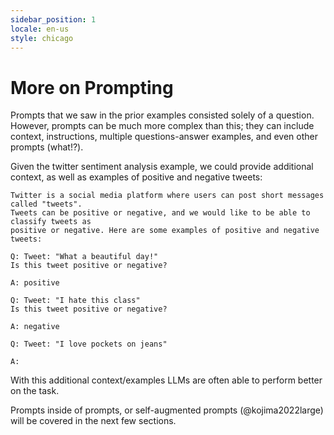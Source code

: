 ```yaml
---
sidebar_position: 1
locale: en-us
style: chicago
---
```


# More on Prompting

Prompts that we saw in the prior examples consisted solely of a question. However, prompts can be much more complex than this; they can include context, instructions, multiple questions-answer
examples, and even other prompts (what!?).

Given the twitter sentiment analysis example, we could provide additional context,
as well as examples of positive and negative tweets:

```
Twitter is a social media platform where users can post short messages called "tweets".
Tweets can be positive or negative, and we would like to be able to classify tweets as
positive or negative. Here are some examples of positive and negative tweets:

Q: Tweet: "What a beautiful day!"
Is this tweet positive or negative?

A: positive

Q: Tweet: "I hate this class"
Is this tweet positive or negative?

A: negative

Q: Tweet: "I love pockets on jeans"

A:
```
With this additional context/examples LLMs are often able to perform better on the task.

Prompts inside of prompts, or self-augmented prompts (@kojima2022large) will be 
covered in the next few sections.
